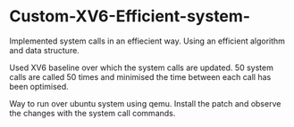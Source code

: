 # Custom-XV6-Efficient-system-
Implemented system calls in an effiecient way. Using an efficient algorithm and data structure.  

Used XV6 baseline over which the system calls are updated. 50 system calls are called 50 times and minimised the time between each call has been optimised.

Way to run over ubuntu system using qemu.
Install the patch and observe the changes with the system call commands.

